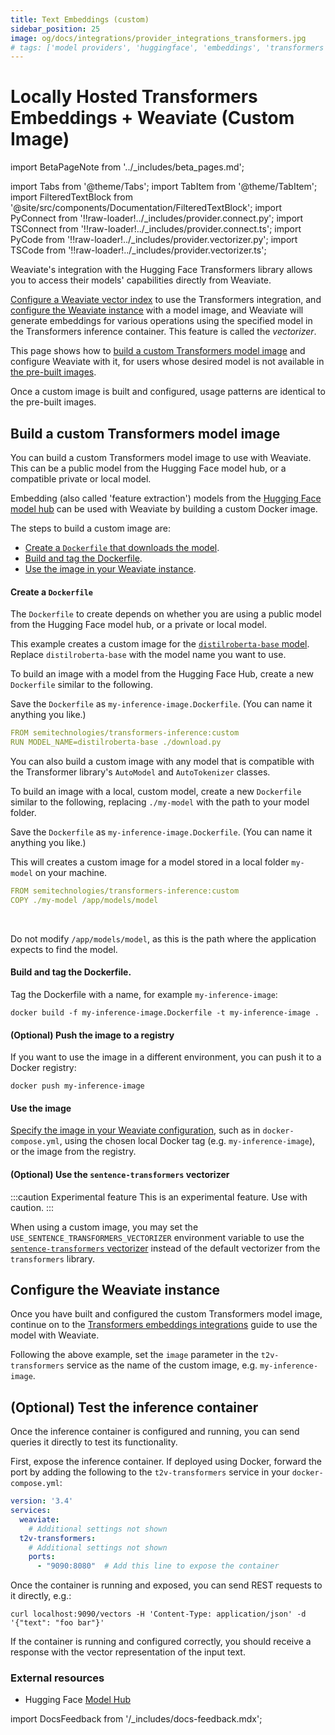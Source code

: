 ```yaml
---
title: Text Embeddings (custom)
sidebar_position: 25
image: og/docs/integrations/provider_integrations_transformers.jpg
# tags: ['model providers', 'huggingface', 'embeddings', 'transformers']
---
```


# Locally Hosted Transformers Embeddings + Weaviate (Custom Image)

import BetaPageNote from '../_includes/beta_pages.md';

<BetaPageNote />

import Tabs from '@theme/Tabs';
import TabItem from '@theme/TabItem';
import FilteredTextBlock from '@site/src/components/Documentation/FilteredTextBlock';
import PyConnect from '!!raw-loader!../_includes/provider.connect.py';
import TSConnect from '!!raw-loader!../_includes/provider.connect.ts';
import PyCode from '!!raw-loader!../_includes/provider.vectorizer.py';
import TSCode from '!!raw-loader!../_includes/provider.vectorizer.ts';

Weaviate's integration with the Hugging Face Transformers library allows you to access their models' capabilities directly from Weaviate.

[Configure a Weaviate vector index](#configure-the-vectorizer) to use the Transformers integration, and [configure the Weaviate instance](#weaviate-configuration) with a model image, and Weaviate will generate embeddings for various operations using the specified model in the Transformers inference container. This feature is called the *vectorizer*.

This page shows how to [build a custom Transformers model image](#build-a-custom-transformers-model-image) and configure Weaviate with it, for users whose desired model is not available in [the pre-built images](./embeddings.md#available-models).

Once a custom image is built and configured, usage patterns are identical to the pre-built images.

## Build a custom Transformers model image

You can build a custom Transformers model image to use with Weaviate. This can be a public model from the Hugging Face model hub, or a compatible private or local model.

Embedding (also called 'feature extraction') models from the [Hugging Face model hub](https://huggingface.co/models) can be used with Weaviate by building a custom Docker image.

The steps to build a custom image are:

- [Create a `Dockerfile` that downloads the model](#create-a-dockerfile).
- [Build and tag the Dockerfile](#build-and-tag-the-dockerfile).
- [Use the image in your Weaviate instance](#use-the-image).

#### Create a `Dockerfile`

The `Dockerfile` to create depends on whether you are using a public model from the Hugging Face model hub, or a private or local model.

<Tabs groupId="languages">
<TabItem value="public" label="Public model">

This example creates a custom image for the [`distilroberta-base` model](https://huggingface.co/distilbert/distilroberta-base). Replace `distilroberta-base` with the model name you want to use.
<br/>

To build an image with a model from the Hugging Face Hub, create a new `Dockerfile` similar to the following.
<br/>

Save the `Dockerfile` as `my-inference-image.Dockerfile`. (You can name it anything you like.)
<br/>

```yaml
FROM semitechnologies/transformers-inference:custom
RUN MODEL_NAME=distilroberta-base ./download.py
```

</TabItem>
<TabItem value="private" label="Private/local model">

You can also build a custom image with any model that is compatible with the Transformer library's `AutoModel` and `AutoTokenizer` classes.
<br/>

To build an image with a local, custom model, create a new `Dockerfile` similar to the following, replacing `./my-model` with the path to your model folder.
<br/>

Save the `Dockerfile` as `my-inference-image.Dockerfile`. (You can name it anything you like.)
<br/>

This will creates a custom image for a model stored in a local folder `my-model` on your machine.
<br/>

```yaml
FROM semitechnologies/transformers-inference:custom
COPY ./my-model /app/models/model
```
<br/>

Do not modify `/app/models/model`, as this is the path where the application expects to find the model.

</TabItem>
</Tabs>

#### Build and tag the Dockerfile.

Tag the Dockerfile with a name, for example `my-inference-image`:

```shell
docker build -f my-inference-image.Dockerfile -t my-inference-image .
```

#### (Optional) Push the image to a registry

If you want to use the image in a different environment, you can push it to a Docker registry:

```shell
docker push my-inference-image
```

#### Use the image

[Specify the image in your Weaviate configuration](./embeddings.md#weaviate-configuration), such as in `docker-compose.yml`, using the chosen local Docker tag (e.g. `my-inference-image`), or the image from the registry.

#### (Optional) Use the `sentence-transformers` vectorizer

:::caution Experimental feature
This is an experimental feature. Use with caution.
:::

When using a custom image, you may set the `USE_SENTENCE_TRANSFORMERS_VECTORIZER` environment variable to use the [`sentence-transformers` vectorizer](https://sbert.net/) instead of the default vectorizer from the `transformers` library.

## Configure the Weaviate instance

Once you have built and configured the custom Transformers model image, continue on to the [Transformers embeddings integrations](./embeddings.md) guide to use the model with Weaviate.

Following the above example, set the `image` parameter in the `t2v-transformers` service as the name of the custom image, e.g. `my-inference-image`.

## (Optional) Test the inference container

Once the inference container is configured and running, you can send queries it directly to test its functionality.

First, expose the inference container. If deployed using Docker, forward the port by adding the following to the `t2v-transformers` service in your `docker-compose.yml`:

```yaml
version: '3.4'
services:
  weaviate:
    # Additional settings not shown
  t2v-transformers:
    # Additional settings not shown
    ports:
      - "9090:8080"  # Add this line to expose the container
```

Once the container is running and exposed, you can send REST requests to it directly, e.g.:

```shell
curl localhost:9090/vectors -H 'Content-Type: application/json' -d '{"text": "foo bar"}'
```

If the container is running and configured correctly, you should receive a response with the vector representation of the input text.

### External resources

- Hugging Face [Model Hub](https://huggingface.co/models)

import DocsFeedback from '/_includes/docs-feedback.mdx';

<DocsFeedback/>
